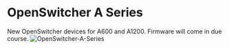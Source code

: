 # OpenSwitcher A Series
 New OpenSwitcher devices for A600 and A1200. Firmware will come in due course.
![OpenSwitcher-A-Series](https://user-images.githubusercontent.com/89555920/138533376-9f2ec039-91c3-4e7b-b42f-2de27181a2a0.png)
